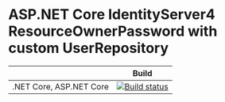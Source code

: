 # ASP.NET Core IdentityServer4 ResourceOwnerPassword with custom UserRepository


|                           | Build                                                                                                                                                                          |       
| ------------------------- | ------------------------------------------------------------------------------------------------------------------------------------------------------------------------------ |
| .NET Core, ASP.NET Core   | [![Build status](https://ci.appveyor.com/api/projects/status/upo9ihgccbod5xed?svg=true)](https://ci.appveyor.com/project/damienbod/aspnetcoreidentityserver4resourceownerpassword)   |
